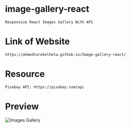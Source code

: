 # image-gallery-react

    Responsive React Images Gallery With API

# Link of Website

    https://ahmedtarekelhelw.github.io/Image-gallery-react/

# Resource

    Pixabay API: https://pixabay.com/api

# Preview

![Images Gallery](https://user-images.githubusercontent.com/76922296/158008816-17fa6ee2-0f34-445b-8438-7c536b5db26e.png)
